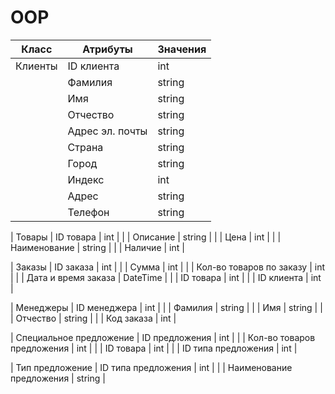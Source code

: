 # OOP
| Класс | Атрибуты | Значения |
|-------|----------|----------|
| Клиенты | ID клиента | int |
|  | Фамилия | string |
|  | Имя | string |
|  | Отчество | string |
|  | Адрес эл. почты | string |
|  | Страна | string |
|  | Город | string |
|  | Индекс | int |
|  | Адрес | string |
|  | Телефон | string |

| Товары | ID товара | int |
|  | Описание | string |
|  | Цена | int |
|  | Наименование | string |
|  | Наличие | int |

| Заказы | ID заказа | int |
|  | Сумма | int |
|  | Кол-во товаров по заказу | int |
|  | Дата и время заказа | DateTime |
|  | ID товара | int |
|  | ID клиента | int |

| Менеджеры | ID менеджера | int |
|  | Фамилия | string |
|  | Имя | string |
|  | Отчество | string |
|  | Код заказа | int |

| Специальное предложение | ID предложения | int |
|  | Кол-во товаров предложения | int |
|  | ID товара | int |
|  | ID типа предложения | int |

| Тип предложение | ID типа предложения | int |
|  | Наименование предложения | string |


